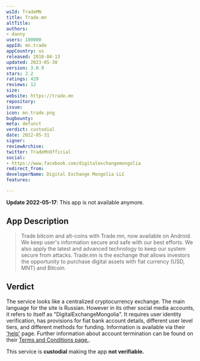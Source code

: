 ```yaml
---
wsId: TradeMN
title: Trade.mn
altTitle: 
authors:
- danny
users: 100000
appId: mn.trade
appCountry: us
released: 2018-04-13
updated: 2023-05-30
version: 3.0.9
stars: 2.2
ratings: 429
reviews: 12
size: 
website: https://trade.mn
repository: 
issue: 
icon: mn.trade.png
bugbounty: 
meta: defunct
verdict: custodial
date: 2022-05-31
signer: 
reviewArchive: 
twitter: TradeMnOfficial
social:
- https://www.facebook.com/digitalexchangemongolia
redirect_from: 
developerName: Digital Exchange Mongolia LLC
features: 

---
```


**Update 2022-05-17**: This app is not available anymore.

## App Description

> Trade bitcoin and alt-coins with Trade.mn, now available on Android.<br>
We keep user's information secure and safe with our best efforts. We also apply the latest and advanced technology to keep our system secure from attacks.
Trade.mn is the exchange that allows investors the opportunity to purchase digital assets with fiat currency (USD, MNT) and Bitcoin.

## Verdict

The service looks like a centralized cryptocurrency exchange. The main language for the site is Russian. However in its other social media accounts, it refers to itself as "DigitalExchangeMongolia". It requires user identity verification, has provisions for fiat bank account details, different user level tiers, and different methods for funding. Information is available via their ['help'](https://trade.mn/help) page. Further information about account termination can be found on their [Terms and Conditions page.](https://trade.mn/terms). 

This service is **custodial** making the app **not verifiable.**
